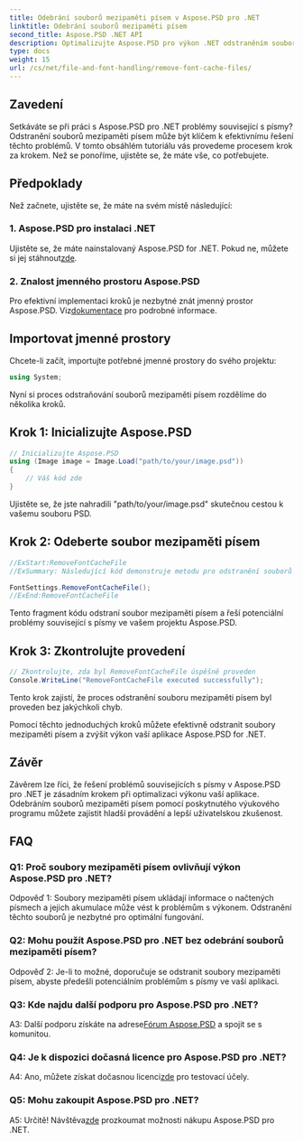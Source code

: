 ```yaml
---
title: Odebrání souborů mezipaměti písem v Aspose.PSD pro .NET
linktitle: Odebrání souborů mezipaměti písem
second_title: Aspose.PSD .NET API
description: Optimalizujte Aspose.PSD pro výkon .NET odstraněním souborů mezipaměti písem. Postupujte podle našeho podrobného průvodce pro bezproblémové provedení.
type: docs
weight: 15
url: /cs/net/file-and-font-handling/remove-font-cache-files/
---
```

## Zavedení

Setkáváte se při práci s Aspose.PSD pro .NET problémy související s písmy? Odstranění souborů mezipaměti písem může být klíčem k efektivnímu řešení těchto problémů. V tomto obsáhlém tutoriálu vás provedeme procesem krok za krokem. Než se ponoříme, ujistěte se, že máte vše, co potřebujete.

## Předpoklady

Než začnete, ujistěte se, že máte na svém místě následující:

### 1. Aspose.PSD pro instalaci .NET

 Ujistěte se, že máte nainstalovaný Aspose.PSD for .NET. Pokud ne, můžete si jej stáhnout[zde](https://releases.aspose.com/psd/net/).

### 2. Znalost jmenného prostoru Aspose.PSD

 Pro efektivní implementaci kroků je nezbytné znát jmenný prostor Aspose.PSD. Viz[dokumentace](https://reference.aspose.com/psd/net/) pro podrobné informace.

## Importovat jmenné prostory

Chcete-li začít, importujte potřebné jmenné prostory do svého projektu:

```csharp
using System;
```

Nyní si proces odstraňování souborů mezipaměti písem rozdělíme do několika kroků.

## Krok 1: Inicializujte Aspose.PSD

```csharp
// Inicializujte Aspose.PSD
using (Image image = Image.Load("path/to/your/image.psd"))
{
    // Váš kód zde
}
```

Ujistěte se, že jste nahradili "path/to/your/image.psd" skutečnou cestou k vašemu souboru PSD.

## Krok 2: Odeberte soubor mezipaměti písem

```csharp
//ExStart:RemoveFontCacheFile
//ExSummary: Následující kód demonstruje metodu pro odstranění souborů s mezipamětí načtených písem.

FontSettings.RemoveFontCacheFile();
//ExEnd:RemoveFontCacheFile
```

Tento fragment kódu odstraní soubor mezipaměti písem a řeší potenciální problémy související s písmy ve vašem projektu Aspose.PSD.

## Krok 3: Zkontrolujte provedení

```csharp
// Zkontrolujte, zda byl RemoveFontCacheFile úspěšně proveden
Console.WriteLine("RemoveFontCacheFile executed successfully");
```

Tento krok zajistí, že proces odstranění souboru mezipaměti písem byl proveden bez jakýchkoli chyb.

Pomocí těchto jednoduchých kroků můžete efektivně odstranit soubory mezipaměti písem a zvýšit výkon vaší aplikace Aspose.PSD for .NET.

## Závěr

Závěrem lze říci, že řešení problémů souvisejících s písmy v Aspose.PSD pro .NET je zásadním krokem při optimalizaci výkonu vaší aplikace. Odebráním souborů mezipaměti písem pomocí poskytnutého výukového programu můžete zajistit hladší provádění a lepší uživatelskou zkušenost.

## FAQ

### Q1: Proč soubory mezipaměti písem ovlivňují výkon Aspose.PSD pro .NET?

Odpověď 1: Soubory mezipaměti písem ukládají informace o načtených písmech a jejich akumulace může vést k problémům s výkonem. Odstranění těchto souborů je nezbytné pro optimální fungování.

### Q2: Mohu použít Aspose.PSD pro .NET bez odebrání souborů mezipaměti písem?

Odpověď 2: Je-li to možné, doporučuje se odstranit soubory mezipaměti písem, abyste předešli potenciálním problémům s písmy ve vaší aplikaci.

### Q3: Kde najdu další podporu pro Aspose.PSD pro .NET?

 A3: Další podporu získáte na adrese[Fórum Aspose.PSD](https://forum.aspose.com/c/psd/34) a spojit se s komunitou.

### Q4: Je k dispozici dočasná licence pro Aspose.PSD pro .NET?

 A4: Ano, můžete získat dočasnou licenci[zde](https://purchase.aspose.com/temporary-license/) pro testovací účely.

### Q5: Mohu zakoupit Aspose.PSD pro .NET?

 A5: Určitě! Návštěva[zde](https://purchase.aspose.com/buy) prozkoumat možnosti nákupu Aspose.PSD pro .NET.